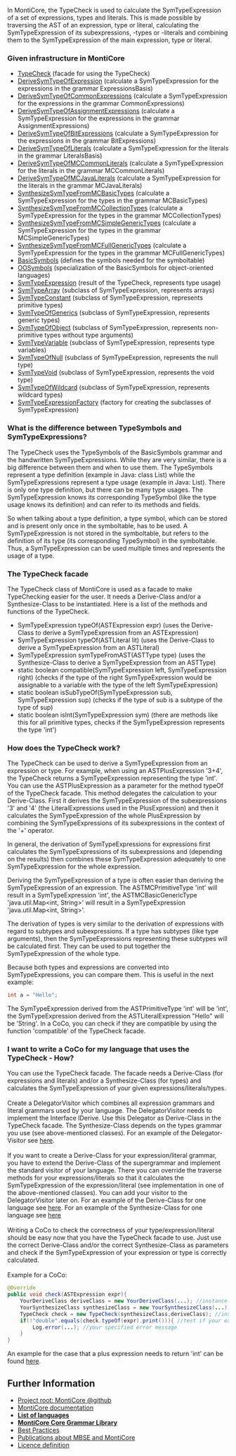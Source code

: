 <!-- (c) https://github.com/MontiCore/monticore -->

<!-- Alpha-version: This is intended to become a MontiCore stable explanation. -->

In MontiCore, the TypeCheck is used to calculate the SymTypeExpression of a set of expressions, types and literals.
This is made possible by traversing the AST of an expression, type or literal, calculating the SymTypeExpression of its
subexpressions, -types or -literals and combining them to the SymTypeExpression of the main expression, type or literal.

### Given infrastructure in MontiCore

* [TypeCheck](TypeCheck.java) (facade for using the TypeCheck)
* [DeriveSymTypeOfExpression](DeriveSymTypeOfExpression.java) (calculate a SymTypeExpression for the expressions in the grammar ExpressionsBasis)
* [DeriveSymTypeOfCommonExpressions](DeriveSymTypeOfCommonExpressions.java) (calculate a SymTypeExpression for the expressions in the grammar CommonExpressions)
* [DeriveSymTypeOfAssignmentExpressions](DeriveSymTypeOfAssignmentExpressions.java) (calculate a SymTypeExpression for the expressions in the grammar AssignmentExpressions)
* [DeriveSymTypeOfBitExpressions](DeriveSymTypeOfBitExpressions.java) (calculate a SymTypeExpression for the expressions in the grammar BitExpressions)
* [DeriveSymTypeOfLiterals](DeriveSymTypeOfLiterals.java) (calculate a SymTypeExpression for the literals in the grammar LiteralsBasis)
* [DeriveSymTypeOfMCCommonLiterals](DeriveSymTypeOfMCCommonLiterals.java) (calculate a SymTypeExpression for the literals in the grammar MCCommonLiterals)
* [DeriveSymTypeOfMCJavaLiterals](DeriveSymTypeOfMCJavaLiterals.java) (calculate a SymTypeExpression for the literals in the grammar MCJavaLiterals)
* [SynthesizeSymTypeFromMCBasicTypes](SynthesizeSymTypeFromMCBasicTypes.java) (calculate a SymTypeExpression for the types in the grammar MCBasicTypes)
* [SynthesizeSymTypeFromMCCollectionTypes](SynthesizeSymTypeFromMCCollectionTypes.java) (calculate a SymTypeExpression for the types in the grammar MCCollectionTypes)
* [SynthesizeSymTypeFromMCSimpleGenericTypes](SynthesizeSymTypeFromMCSimpleGenericTypes.java) (calculate a SymTypeExpression for the types in the grammar MCSimpleGenericTypes)
* [SynthesizeSymTypeFromMCFullGenericTypes](SynthesizeSymTypeFromMCFullGenericTypes.java) (calculate a SymTypeExpression for the types in the grammar MCFullGenericTypes)
* [BasicSymbols](../../../../../grammars/de/monticore/symbols/BasicSymbols.mc4) (defines the symbols needed for the symboltable)
* [OOSymbols](../../../../../grammars/de/monticore/symbols/OOSymbols.mc4) (specialization of the BasicSymbols for object-oriented languages)
* [SymTypeExpression](SymTypeExpression.java) (result of the TypeCheck, represents type usage)
* [SymTypeArray](SymTypeArray.java) (subclass of SymTypeExpression, represents arrays)
* [SymTypeConstant](SymTypeConstant.java) (subclass of SymTypeExpression, represents primitive types)
* [SymTypeOfGenerics](SymTypeOfGenerics.java) (subclass of SymTypeExpression, represents generic types)
* [SymTypeOfObject](SymTypeOfObject.java) (subclass of SymTypeExpression, represents non-primitive types without type arguments)
* [SymTypeVariable](SymTypeVariable.java) (subclass of SymTypeExpression, represents type variables)
* [SymTypeOfNull](SymTypeOfNull.java) (subclass of SymTypeExpression, represents the null type)
* [SymTypeVoid](SymTypeVoid.java) (subclass of SymTypeExpression, represents the void type)
* [SymTypeOfWildcard](SymTypeOfWildcard.java) (subclass of SymTypeExpression, represents wildcard types)
* [SymTypeExpressionFactory](SymTypeExpressionFactory.java) (factory for creating the subclasses of SymTypeExpression)


### What is the difference between TypeSymbols and SymTypeExpressions?

The TypeCheck uses the TypeSymbols of the BasicSymbols grammar and the handwritten SymTypeExpressions.
While they are very similar, there is a big difference between them and when to use them.
The TypeSymbols represent a type definition (example in Java: class List<T>) while the SymTypeExpressions
represent a type usage (example in Java: List<String>). There is only one type definition, but there can
be many type usages. The SymTypeExpression knows its corresponding 
TypeSymbol (like the type usage knows its definition) and can refer to its methods and fields.

So when talking about a type definition, a type symbol, which can be stored and is
present only once in the symboltable, has to be used. A SymTypeExpression is not stored in the symboltable,
but refers to the definition of its type (its corresponding TypeSymbol) in the symboltable. Thus, a
SymTypeExpression can be used multiple times and represents the usage of a type.


### The TypeCheck facade

The TypeCheck class of MontiCore is used as a facade to make TypeChecking easier for the user.
It needs a Derive-Class and/or a Synthesize-Class to be instantiated.
Here is a list of the methods and functions of the TypeCheck.
* SymTypeExpression typeOf(ASTExpression expr) (uses the Derive-Class to derive a SymTypeExpression from an ASTExpression)
* SymTypeExpression typeOf(ASTLiteral lit) (uses the Derive-Class to derive a SymTypeExpression from an ASTLiteral)
* SymTypeExpression symTypeFromAST(ASTType type) (uses the Synthesize-Class to derive a SymTypeExpression from an ASTType)
* static boolean compatible(SymTypeExpression left, SymTypeExpression right) (checks if the type of the right SymTypeExpression would be assignable to a variable with the type of the left SymTypeExpression)
* static boolean isSubTypeOf(SymTypeExpression sub, SymTypeExpression sup) (checks if the type of sub is a subtype of the type of sup)
* static boolean isInt(SymTypeExpression sym) (there are methods like this for all primitive types, checks if the SymTypeExpression represents the type 'int')


### How does the TypeCheck work?

The TypeCheck can be used to derive a SymTypeExpression from an expression or type.
For example, when using an ASTPlusExpression '3+4', the TypeCheck returns a SymTypeExpression
representing the type 'int'. You can use the ASTPlusExpression as a parameter for the 
method typeOf of the TypeCheck facade. This method delegates the calculation to your Derive-Class.
First it derives the SymTypeExpression of the subexpressions '3' and '4' (the LiteralExpressions
used in the PlusExpression) and then it calculates the SymTypeExpression of the whole PlusExpression
by combining the SymTypeExpressions of its subexpressions in the context of the '+' operator.

In general, the derivation of SymTypeExpressions for expressions first calculates the 
SymTypeExpressions of its subexpressions and (depending on the results) then combines these
SymTypeExpression adequately to one SymTypeExpression for the whole expression.

Deriving the SymTypeExpression of a type is often easier than deriving the SymTypeExpression
of an expression. The ASTMCPrimitiveType 'int' will result in a SymTypeExpression 'int', the 
ASTMCBasicGenericType 'java.util.Map<int, String>' will result in a SymTypeExpression 
'java.util.Map<int, String>'.

The derivation of types is very similar to the derivation of expressions with regard to 
subtypes and subexpressions. If a type has subtypes (like type arguments), then the SymTypeExpressions representing
these subtypes will be calculated first. They can be used to put together the SymTypeExpression
of the whole type.

Because both types and expressions are converted into SymTypeExpressions, you can compare them.
This is useful in the next example:

```java
int a = "Hello";
```

The SymTypeExpression derived from the ASTPrimitiveType 'int' will be 'int', the SymTypeExpression
derived from the ASTLiteralExpression "Hello" will be 'String'. In a CoCo, you can check if they are compatible by
using the function 'compatible' of the TypeCheck facade.


### I want to write a CoCo for my language that uses the TypeCheck - How?

You can use the TypeCheck facade. The facade needs a Derive-Class (for expressions
and literals) and/or a Synthesize-Class (for types) and calculates the SymTypeExpression of your
given expressions/literals/types.
<br/><br/>
Create a DelegatorVisitor which combines all expression grammars and literal grammars
used by your language. The DelegatorVisitor needs to implement the Interface
IDerive. Use this Delegator as Derive-Class in the TypeCheck facade. The
Synthesize-Class depends on the types grammar you use (see above-mentioned classes).
For an example of the Delegator-Visitor see 
[here](../../../../../../test/java/de/monticore/types/check/DeriveSymTypeOfCombineExpressionsDelegator.java).
<br/><br/>
If you want to create a Derive-Class for your expression/literal grammar, you have to
extend the Derive-Class of the supergrammar and implement the standard visitor of 
your language. There you can override the traverse methods for your expressions/literals
so that it calculates the SymTypeExpression of the expression/literal (see implementation in one of the
above-mentioned classes). You can add your visitor to the DelegatorVisitor later on.
For an example of the Derive-Class for one language see [here](DeriveSymTypeOfCommonExpressions.java).
For an example of the Synthesize-Class for one language see [here](SynthesizeSymTypeFromMCCollectionTypes.java)
<br/><br/>
Writing a CoCo to check the correctness of your type/expression/literal should be easy now that you
have the TypeCheck facade to use. Just use the correct Derive-Class and/or the correct
Synthesize-Class as parameters and check if the SymTypeExpression of your expression or type is 
correctly calculated. <br/><br/>
Example for a CoCo:
```java
@Override
public void check(ASTExpression expr){
    YourDeriveClass deriveClass = new YourDeriveClass(...); //instance of your Derive-Class
    YourSynthesizeClass synthesizeClass = new YourSynthesizeClass(...); //instance of your Synthesize-Class
    TypeCheck check = new TypeCheck(synthesizeClass,deriveClass); //instance of the TypeCheck-facade, parameters are your Synthesize-Class and your Derive-Class
    if(!"double".equals(check.typeOf(expr).print())){ //test if your expression is of the correct type (here: double)
        Log.error(...); //your specified error message
    }
}
```

An example for the case that a plus expression needs to return 'int' can be found
[here](https://github.com/MontiCore/monticore/blob/dev/monticore-test/monticore-grammar-it/src/main/java/mc/typescalculator/myownlanguage/_cocos/PlusExpressionReturnsInt.java).

## Further Information

* [Project root: MontiCore @github](https://github.com/MontiCore/monticore)
* [MontiCore documentation](http://www.monticore.de/)
* [**List of languages**](https://github.com/MontiCore/monticore/blob/dev/docs/Languages.md)
* [**MontiCore Core Grammar Library**](https://github.com/MontiCore/monticore/blob/dev/monticore-grammar/src/main/grammars/de/monticore/Grammars.md)
* [Best Practices](https://github.com/MontiCore/monticore/blob/dev/docs/BestPractices.md)
* [Publications about MBSE and MontiCore](https://www.se-rwth.de/publications/)
* [Licence definition](https://github.com/MontiCore/monticore/blob/master/00.org/Licenses/LICENSE-MONTICORE-3-LEVEL.md)
